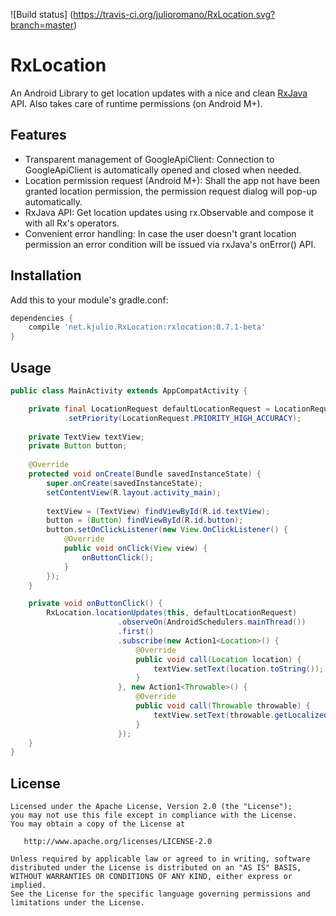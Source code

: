![Build status]
(https://travis-ci.org/julioromano/RxLocation.svg?branch=master)

# RxLocation

An Android Library to get location updates with a nice and clean [RxJava](https://github.com/ReactiveX/RxJava) API. Also takes care of runtime permissions (on Android M+).

## Features
 - Transparent management of GoogleApiClient: Connection to GoogleApiClient is automatically opened and closed when needed.
 - Location permission request (Android M+): Shall the app not have been granted location permission, the permission request dialog will pop-up automatically.
 - RxJava API: Get location updates using rx.Observable and compose it with all Rx's operators.
 - Convenient error handling: In case the user doesn't grant location permission an error condition will be issued via rxJava's onError() API.

## Installation

Add this to your module's gradle.conf:

```groovy
dependencies {
    compile 'net.kjulio.RxLocation:rxlocation:0.7.1-beta'
}
```

## Usage

```java
public class MainActivity extends AppCompatActivity {

    private final LocationRequest defaultLocationRequest = LocationRequest.create()
            .setPriority(LocationRequest.PRIORITY_HIGH_ACCURACY);
            
    private TextView textView;
    private Button button;
    
    @Override
    protected void onCreate(Bundle savedInstanceState) {
        super.onCreate(savedInstanceState);
        setContentView(R.layout.activity_main);
        
        textView = (TextView) findViewById(R.id.textView);
        button = (Button) findViewById(R.id.button);
        button.setOnClickListener(new View.OnClickListener() {
            @Override
            public void onClick(View view) {
                onButtonClick();
            }
        });
    }

    private void onButtonClick() {
        RxLocation.locationUpdates(this, defaultLocationRequest)
                        .observeOn(AndroidSchedulers.mainThread())
                        .first()
                        .subscribe(new Action1<Location>() {
                            @Override
                            public void call(Location location) {
                                textView.setText(location.toString());
                            }
                        }, new Action1<Throwable>() {
                            @Override
                            public void call(Throwable throwable) {
                                textView.setText(throwable.getLocalizedMessage());
                            }
                        });
    }
}
```

## License

    Licensed under the Apache License, Version 2.0 (the "License");
    you may not use this file except in compliance with the License.
    You may obtain a copy of the License at

       http://www.apache.org/licenses/LICENSE-2.0

    Unless required by applicable law or agreed to in writing, software
    distributed under the License is distributed on an "AS IS" BASIS,
    WITHOUT WARRANTIES OR CONDITIONS OF ANY KIND, either express or implied.
    See the License for the specific language governing permissions and
    limitations under the License.
